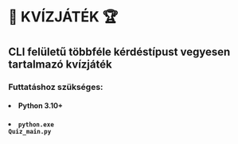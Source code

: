 # 🧠 KVÍZJÁTÉK 🏆
## CLI felületű többféle kérdéstípust vegyesen tartalmazó kvízjáték
### Futtatáshoz szükséges:
#### <li>Python 3.10+</li>
#### <li><code>python.exe Quiz_main.py</code></li>
